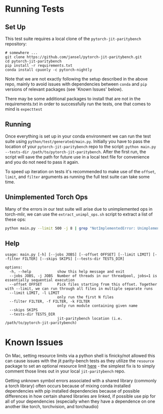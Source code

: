 <!--
SPDX-FileCopyrightText: 2024 The IREE Authors

SPDX-License-Identifier: Apache-2.0 WITH LLVM-exception
-->

# Running Tests

## Set Up
This test suite requires a local clone of the `pytorch-jit-paritybench` repository:
```shell
# somewhere ...
git clone https://github.com/jansel/pytorch-jit-paritybench.git
cd pytorch-jit-paritybench
pip install -r requirements.txt
conda install cpuonly -c pytorch-nightly
```

Note that we are not exactly following the setup described in the above repo, mainly to avoid issues with dependencies between `conda` and `pip` versions of relevant packages (see 'Known Issues' below).

There may be some additional packages to install that are not in the requirements.txt in order to successfully run the tests, one that comes to mind is `expecttest`

## Running
Once everything is set up in your conda environment we can run the test suite using `python/test/generated/main.py`. Initially you have to pass the location of your `pytorch-jit-paritybench` repo to the script: `python main.py --tests-dir /path/to/pytorch-jit-paritybench`. After the first run, the script will save the path for future use in a local text file for convenience and you do not need to pass it again.

To speed up iteration on tests it's recommended to make use of the `offset`, `limit`, and `filter` arguments as running the full test suite can take some time.

## Unimplemented Torch Ops
Many of the errors in our test suite will arise due to unimplemented ops in torch-mlir, we can use the `extract_unimpl_ops.sh` script to extract a list of these ops:
```bash
python main.py --limit 500 -j 8 | grep "NotImplementedError: Unimplemented torch op in the IREE compiler" | grep -o "'[^']*'" | sed "s/'//g" > unimplemented_torch_ops.txt
```


## Help
```
usage: main.py [-h] [--jobs JOBS] [--offset OFFSET] [--limit LIMIT] [--filter FILTER] [--skips SKIPS] [--tests-dir TESTS_DIR]

options:
  -h, --help            show this help message and exit
  --jobs JOBS, -j JOBS  Number of threads in our threadpool, jobs=1 is essentially sequential execution
  --offset OFFSET       Pick files starting from this offset. Together with --limit, we can run through all files in multiple separate runs
  --limit LIMIT, -l LIMIT
                        only run the first N files
  --filter FILTER, -f FILTER, -k FILTER
                        only run module containing given name
  --skips SKIPS
  --tests-dir TESTS_DIR
                        jit-paritybench location (i.e. /path/to/pytorch-jit-paritybench)

```


# Known Issues
On Mac, setting resource limits via a python shell is finicky/not allowed this can cause issues with the jit parity-bench tests as they utilize the `resource` package to set an optional resource limit [here](https://github.com/jansel/pytorch-jit-paritybench/blob/7e55a422588c1d1e00f35a3d3a3ff896cce59e18/paritybench/utils.py#L57) - the simplest fix is to simply comment those lines out in your local `jit-paritybench` repo.

Getting unknown symbol errors associated with a shared library (commonly a torch library) often occurs because of mixing conda installed dependencies with pip installed dependencies because of possible differences in how certain shared libraries are linked, if possible use pip for all of your dependencies (especially when they have a dependence on one another like torch, torchvision, and torchaudio)
